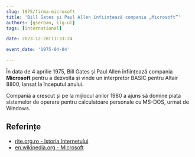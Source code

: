 ```yaml
---
slug: 1975/firma-microsoft
title: 'Bill Gates și Paul Allen înființează compania „Microsoft”'
authors: [gserban, ilg-ul]
tags: [international]

date: 2023-12-28T11:33:24

event_date: '1975-04-04'

---
```


În data de 4 aprilie 1975, Bill Gates și Paul Allen înființează compania
**Microsoft** pentru a dezvolta și vinde un interpretor BASIC
pentru Altair 8800, lansat la începutul anului.

<!-- truncate -->

Compania a crescut și pe la mijlocul anilor 1980 a ajuns să domine piața sistemelor de operare pentru calculatoare personale cu MS-DOS, urmat de
Windows.

## Referințe

- [rite.org.ro - Istoria Internetului](https://rite.org.ro/istoria-internetului/)
- [en.wikipedia.org - Microsoft](https://en.wikipedia.org/wiki/Microsoft)
